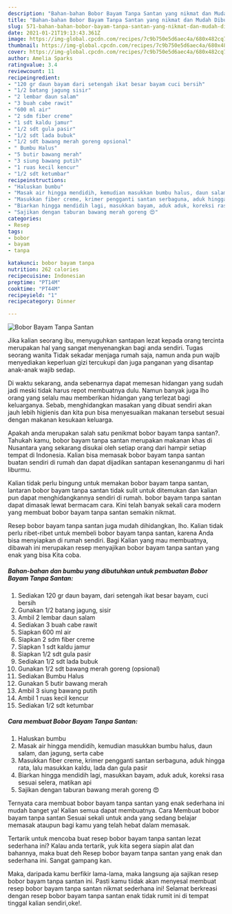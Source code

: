 ```yaml
---
description: "Bahan-bahan Bobor Bayam Tanpa Santan yang nikmat dan Mudah Dibuat"
title: "Bahan-bahan Bobor Bayam Tanpa Santan yang nikmat dan Mudah Dibuat"
slug: 571-bahan-bahan-bobor-bayam-tanpa-santan-yang-nikmat-dan-mudah-dibuat
date: 2021-01-21T19:13:43.361Z
image: https://img-global.cpcdn.com/recipes/7c9b750e5d6aec4a/680x482cq70/bobor-bayam-tanpa-santan-foto-resep-utama.jpg
thumbnail: https://img-global.cpcdn.com/recipes/7c9b750e5d6aec4a/680x482cq70/bobor-bayam-tanpa-santan-foto-resep-utama.jpg
cover: https://img-global.cpcdn.com/recipes/7c9b750e5d6aec4a/680x482cq70/bobor-bayam-tanpa-santan-foto-resep-utama.jpg
author: Amelia Sparks
ratingvalue: 3.4
reviewcount: 11
recipeingredient:
- "120 gr daun bayam dari setengah ikat besar bayam cuci bersih"
- "1/2 batang jagung sisir"
- "2 lembar daun salam"
- "3 buah cabe rawit"
- "600 ml air"
- "2 sdm fiber creme"
- "1 sdt kaldu jamur"
- "1/2 sdt gula pasir"
- "1/2 sdt lada bubuk"
- "1/2 sdt bawang merah goreng opsional"
- " Bumbu Halus"
- "5 butir bawang merah"
- "3 siung bawang putih"
- "1 ruas kecil kencur"
- "1/2 sdt ketumbar"
recipeinstructions:
- "Haluskan bumbu"
- "Masak air hingga mendidih, kemudian masukkan bumbu halus, daun salam, dan jagung, serta cabe"
- "Masukkan fiber creme, krimer pengganti santan serbaguna, aduk hingga rata, lalu masukkan kaldu, lada dan gula pasir"
- "Biarkan hingga mendidih lagi, masukkan bayam, aduk aduk, koreksi rasa sesuai selera, matikan api"
- "Sajikan dengan taburan bawang merah goreng 😍"
categories:
- Resep
tags:
- bobor
- bayam
- tanpa

katakunci: bobor bayam tanpa 
nutrition: 262 calories
recipecuisine: Indonesian
preptime: "PT14M"
cooktime: "PT44M"
recipeyield: "1"
recipecategory: Dinner

---
```



![Bobor Bayam Tanpa Santan](https://img-global.cpcdn.com/recipes/7c9b750e5d6aec4a/680x482cq70/bobor-bayam-tanpa-santan-foto-resep-utama.jpg)

Jika kalian seorang ibu, menyuguhkan santapan lezat kepada orang tercinta merupakan hal yang sangat menyenangkan bagi anda sendiri. Tugas seorang  wanita Tidak sekadar menjaga rumah saja, namun anda pun wajib menyediakan keperluan gizi tercukupi dan juga panganan yang disantap anak-anak wajib sedap.

Di waktu  sekarang, anda sebenarnya dapat memesan hidangan yang sudah jadi meski tidak harus repot membuatnya dulu. Namun banyak juga lho orang yang selalu mau memberikan hidangan yang terlezat bagi keluarganya. Sebab, menghidangkan masakan yang dibuat sendiri akan jauh lebih higienis dan kita pun bisa menyesuaikan makanan tersebut sesuai dengan makanan kesukaan keluarga. 



Apakah anda merupakan salah satu penikmat bobor bayam tanpa santan?. Tahukah kamu, bobor bayam tanpa santan merupakan makanan khas di Nusantara yang sekarang disukai oleh setiap orang dari hampir setiap tempat di Indonesia. Kalian bisa memasak bobor bayam tanpa santan buatan sendiri di rumah dan dapat dijadikan santapan kesenanganmu di hari liburmu.

Kalian tidak perlu bingung untuk memakan bobor bayam tanpa santan, lantaran bobor bayam tanpa santan tidak sulit untuk ditemukan dan kalian pun dapat menghidangkannya sendiri di rumah. bobor bayam tanpa santan dapat dimasak lewat bermacam cara. Kini telah banyak sekali cara modern yang membuat bobor bayam tanpa santan semakin nikmat.

Resep bobor bayam tanpa santan juga mudah dihidangkan, lho. Kalian tidak perlu ribet-ribet untuk membeli bobor bayam tanpa santan, karena Anda bisa menyiapkan di rumah sendiri. Bagi Kalian yang mau membuatnya, dibawah ini merupakan resep menyajikan bobor bayam tanpa santan yang enak yang bisa Kita coba.

<!--inarticleads1-->

##### Bahan-bahan dan bumbu yang dibutuhkan untuk pembuatan Bobor Bayam Tanpa Santan:

1. Sediakan 120 gr daun bayam, dari setengah ikat besar bayam, cuci bersih
1. Gunakan 1/2 batang jagung, sisir
1. Ambil 2 lembar daun salam
1. Sediakan 3 buah cabe rawit
1. Siapkan 600 ml air
1. Siapkan 2 sdm fiber creme
1. Siapkan 1 sdt kaldu jamur
1. Siapkan 1/2 sdt gula pasir
1. Sediakan 1/2 sdt lada bubuk
1. Gunakan 1/2 sdt bawang merah goreng (opsional)
1. Sediakan  Bumbu Halus
1. Gunakan 5 butir bawang merah
1. Ambil 3 siung bawang putih
1. Ambil 1 ruas kecil kencur
1. Sediakan 1/2 sdt ketumbar




<!--inarticleads2-->

##### Cara membuat Bobor Bayam Tanpa Santan:

1. Haluskan bumbu
1. Masak air hingga mendidih, kemudian masukkan bumbu halus, daun salam, dan jagung, serta cabe
1. Masukkan fiber creme, krimer pengganti santan serbaguna, aduk hingga rata, lalu masukkan kaldu, lada dan gula pasir
1. Biarkan hingga mendidih lagi, masukkan bayam, aduk aduk, koreksi rasa sesuai selera, matikan api
1. Sajikan dengan taburan bawang merah goreng 😍




Ternyata cara membuat bobor bayam tanpa santan yang enak sederhana ini mudah banget ya! Kalian semua dapat membuatnya. Cara Membuat bobor bayam tanpa santan Sesuai sekali untuk anda yang sedang belajar memasak ataupun bagi kamu yang telah hebat dalam memasak.

Tertarik untuk mencoba buat resep bobor bayam tanpa santan lezat sederhana ini? Kalau anda tertarik, yuk kita segera siapin alat dan bahannya, maka buat deh Resep bobor bayam tanpa santan yang enak dan sederhana ini. Sangat gampang kan. 

Maka, daripada kamu berfikir lama-lama, maka langsung aja sajikan resep bobor bayam tanpa santan ini. Pasti kamu tiidak akan menyesal membuat resep bobor bayam tanpa santan nikmat sederhana ini! Selamat berkreasi dengan resep bobor bayam tanpa santan enak tidak rumit ini di tempat tinggal kalian sendiri,oke!.

